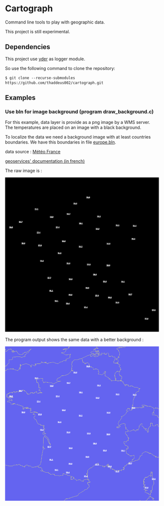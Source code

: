 # Cartograph
Command line tools to play with geographic data.

This project is still experimental.

## Dependencies

This project use [yder](https://github.com/babelouest/yder) as logger module.

So use the following command to clone the repository:

```shell
$ git clone --recurse-submodules https://github.com/thaddeus002/cartograph.git
```

## Examples

### Use bln for image background (program draw_background.c)

For this example, data layer is provide as a png image by a WMS server. The temperatures are placed on an image with a black background.

To localize the data we need a background image with at least countries boundaries. We have this boundaries in file [europe.bln](data/europe.bln).

data source : [Météo France](https://donneespubliques.meteofrance.fr/?fond=geoservices&id_dossier=14)

[geoservices' documentation (in french)](https://donneespubliques.meteofrance.fr/client/gfx/utilisateur/File/documentation-webservices-inspire.pdf)

The raw image is :

![raw_fr](assets/observations.png)

The program output shows the same data with a better background :

![bln_fr](assets/background_observations.png) 

